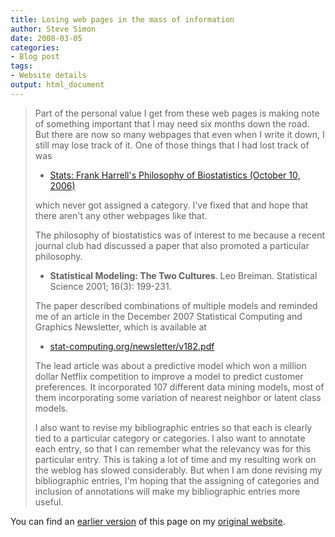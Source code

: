 ```yaml
---
title: Losing web pages in the mass of information
author: Steve Simon
date: 2008-03-05
categories:
- Blog post
tags:
- Website details
output: html_document
---
```

> Part of the personal value I get from these web pages is making note
> of something important that I may need six months down the road. But
> there are now so many webpages that even when I write it down, I still
> may lose track of it. One of those things that I had lost track of
> was
>
> -   [Stats: Frank Harrell\'s Philosophy of Biostatistics (October
>     10, 2006)](http://www.childrensmercy.org/stats/weblog2006/HarrellPhilosophy.html)
>
> which never got assigned a category. I\'ve fixed that and hope that
> there aren\'t any other webpages like that.
>
> The philosophy of biostatistics was of interest to me because a recent
> journal club had discussed a paper that also promoted a particular
> philosophy.
>
> -   **Statistical Modeling: The Two Cultures**. Leo Breiman.
>     Statistical Science 2001; 16(3): 199-231.
>
> The paper described combinations of multiple models and reminded me of
> an article in the December 2007 Statistical Computing and Graphics
> Newsletter, which is available at
>
> -   [stat-computing.org/newsletter/v182.pdf](http://stat-computing.org/newsletter/v182.pdf)
>
> The lead article was about a predictive model which won a million
> dollar Netflix competition to improve a model to predict customer
> preferences. It incorporated 107 different data mining models, most of
> them incorporating some variation of nearest neighbor or latent class
> models.
>
> I also want to revise my bibliographic entries so that each is clearly
> tied to a particular category or categories. I also want to annotate
> each entry, so that I can remember what the relevancy was for this
> particular entry. This is taking a lot of time and my resulting work
> on the weblog has slowed considerably. But when I am done revising my
> bibliographic entries, I\'m hoping that the assigning of categories
> and inclusion of annotations will make my bibliographic entries more
> useful.

You can find an [earlier version](http://www.pmean.com/08/LosingWebPages.html) of this page on my [original website](http://www.pmean.com/original_site.html).
